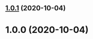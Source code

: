 ## [1.0.1](https://github.com/bconnorwhite/make-executable/compare/v1.0.0...v1.0.1) (2020-10-04)



# 1.0.0 (2020-10-04)



